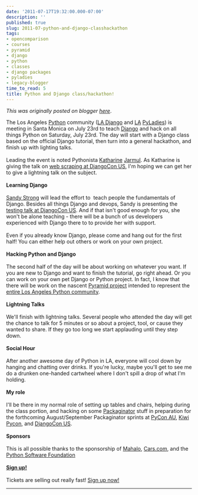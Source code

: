 ```yaml
---
date: '2011-07-17T19:32:00.000-07:00'
description: ''
published: true
slug: 2011-07-python-and-django-classhackathon
tags:
- opencomparison
- courses
- pyramid
- django
- python
- classes
- django packages
- pyladies
- legacy-blogger
time_to_read: 5
title: Python and Django class/hackathon!
---
```


*This was originally posted on blogger [here](https://pydanny.blogspot.com/2011/07/python-and-django-classhackathon.html)*.

The Los Angeles <a href="http://python.org/">Python</a> community (<a href="http://www.meetup.com/ladjango">LA Django</a>&nbsp;and&nbsp;<a href="http://la.pyladies.com/">LA</a> <a href="http://pyladies.com/">PyLadies</a>) is meeting in Santa Monica on July 23rd to teach <a href="http://djangoproject.com/">Django</a> and hack on all things Python on Saturday, July 23rd. The day will start with a Django class based on the official Django tutorial, then turn into a general hackathon, and finish up with lighting talks.<br /><br />Leading the event is noted Pythonista <a href="http://djangocon.us/speaker/profile/31/">Katharine</a> <a href="http://twitter.com/kjam">Jarmul</a>. As Katharine is giving the talk on <a href="http://djangocon.us/schedule/presentations/35/">web scraping at DjangoCon US</a>, I'm hoping we can get her to give a lightning talk on the subject.<br /><br /><b>Learning Django</b><br /><br /><a href="http://twitter.com/sandymahalo">Sandy Strong</a> will lead the effort to &nbsp;teach people the fundamentals of Django. Besides all things Django and devops, Sandy is presenting the <a href="http://djangocon.us/schedule/presentations/53/">testing talk at DjangoCon US</a>. And if that isn't good enough for you, she won't be alone teaching - there will be a bunch of us developers experienced with Django there to to provide her with support.<br /><br />Even if you already know Django, please come and hang out for the first half! You can either help out others or work on your own project.<br /><br /><b>Hacking Python and Django</b><br /><br />The second half of the day will be about working on whatever you want. If you are new to Django and want to finish the tutorial, go right ahead. Or you can work on your own pet Django or Python project. In fact, I know that there will be work on the nascent <a href="http://pylonsproject.org/projects/pyramid/about">Pyramid project</a> intended to represent the <a href="https://github.com/LAPython/pythonla">entire Los Angeles Python community</a>.<br /><br /><b>Lightning Talks</b><br /><br />We'll finish with lightning talks. Several people who attended the day will get the chance to talk for 5 minutes or so about a project, tool, or cause they wanted to share. If they go too long we start applauding until they step down.<br /><br /><b>Social Hour</b><br /><br />After another awesome day of Python in LA, everyone will&nbsp;cool down by hanging and chatting over drinks. If you're lucky, maybe you'll get to see me do a drunken one-handed cartwheel where I don't spill a drop of what I'm holding.<br /><br /><b>My role</b><br /><br />I'll be there in my normal role of setting up tables and chairs, helping during the class portion, and hacking on some <a href="http://github.com/cartwheelweb/packaginator">Packaginator</a> stuff in&nbsp;preparation&nbsp;for the forthcoming August/September Packaginator sprints at <a href="http://pycon-au.org/">PyCon AU</a>, <a href="http://nz.pycon.org/">Kiwi Pycon</a>, and <a href="http://djangocon.us/">DjangoCon US</a>.<br /><br /><b>Sponsors</b><br /><br />This is all possible thanks to the sponsorship of <a href="http://mahalo.com/">Mahalo</a>, <a href="http://cars.com/">Cars.com</a>, and the <a href="http://www.python.org/psf/">Python Software Foundation</a><br /><br /><b><a href="http://pyladies-django-july.eventbrite.com/">Sign up!</a></b><br /><br />Tickets are selling out really fast! <a href="http://pyladies-django-july.eventbrite.com/">Sign up now!</a>

---

